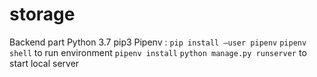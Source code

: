 # storage

Backend part
Python 3.7
pip3
Pipenv : `pip install –user pipenv`
`pipenv shell` to run environment
`pipenv install`
`python manage.py runserver` to start local server

